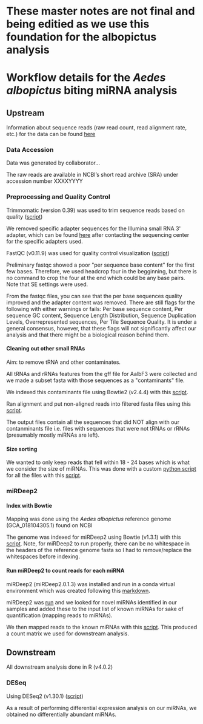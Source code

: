 # These master notes are not final and being editied as we use this foundation for the albopictus analysis

# Workflow details for the *Aedes albopictus* biting miRNA analysis

## Upstream 
Information about sequence reads (raw read count, read alignment rate, etc.) for the data can be found [here](https://docs.google.com/spreadsheets/d/1F3cfOhkYX_w3hRzcgdPXem40MCuqEjhe6jSWc0WScSM/edit?usp=sharing)

### Data Accession
Data was generated by collaborator...

The raw reads are available in NCBI’s short read archive (SRA) under accession number XXXXYYYY

### Preprocessing and Quality Control

Trimmomatic (version 0.39) was used to trim sequence reads based on quality ([script](https://github.com/srmarzec/albopictus_biting_miRNA/blob/main/Upstream/scripts/trim.sh))

We removed specific adapter sequences for the Illumina small RNA 3' adapter, which can be found [here](https://github.com/srmarzec/albopictus_biting_miRNA/blob/main/Upstream/smRNA_NexFlex_adapters.fa) after contacting the sequencing center for the specific adapters used. 

FastQC (v0.11.9) was used for quality control visualization ([script](https://github.com/srmarzec/albopictus_biting_miRNA/blob/main/Upstream/scripts/fastqc.sh))

Preliminary fastqc showed a poor "per sequence base content" for the first few bases. Therefore, we used headcrop four in the begginning, but there is no command to crop the four at the end which could be any base pairs. Note that SE settings were used. 

From the fastqc files, you can see that the per base sequences quality improved and the adapter content was removed. There are still flags for the following with either warnings or fails: Per base sequence content, Per sequence GC content, Sequence Length Distribution, Sequence Duplication Levels, Overrepresented sequences, Per Tile Sequence Quality. It is under a general consensus, however, that these flags will not significantly affect our analysis and that there might be a biological reason behind them. 

#### Cleaning out other small RNAs
Aim: to remove tRNA and other contaminates.

All tRNAs and rRNAs features from the gff file for AalbF3 were collected and we made a subset fasta with those sequences as a "contaminants" file.

We indexed this contaminants file using Bowtie2 (v2.4.4) with this [script](https://github.com/srmarzec/albopictus_biting_miRNA/blob/main/Upstream/scripts/contaminants_index.sh).

Ran alignment and put non-aligned reads into filtered fasta files using this [script](https://github.com/srmarzec/albopictus_biting_miRNA/blob/main/Upstream/scripts/contaminants_align.sh).

The output files contain all the sequences that did NOT align with our contanminants file i.e. files with sequences that were not tRNAs or rRNAs (presumably mostly miRNAs are left).

#### Size sorting

We wanted to only keep reads that fell within 18 - 24 bases which is what we consider the size of miRNAs. This was done with a custom [python script](https://github.com/srmarzec/albopictus_biting_miRNA/blob/main/Upstream/scripts/python_scripts/trimANDsizeSort.py) for all the files with this [script](https://github.com/srmarzec/albopictus_biting_miRNA/blob/main/Upstream/scripts/sortSize_multi.sh).

### miRDeep2 
#### Index with Bowtie

Mapping was done using the *Aedes albopictus* reference genome (GCA_018104305.1) found on NCBI

The genome was indexed for miRDeep2 using Bowtie (v1.3.1) with this [script](https://github.com/srmarzec/albopictus_biting_miRNA/blob/main/Upstream/scripts/genome_index.sh). Note, for miRDeep2 to run properly, there can be no whitespace in the headers of the reference genome fasta so I had to remove/replace the whitespaces before indexing.

#### Run miRDeep2 to count reads for each miRNA

miRDeep2 (miRDeep2.0.1.3) was installed and run in a conda virtual environment which was created following this [markdown](https://github.com/srmarzec/Culex_Biting_miRNA/blob/main/misc/Conda_VirtualEnvironment.md).

miRDeep2 was [run](https://github.com/srmarzec/albopictus_biting_miRNA/blob/main/Upstream/scripts/miRDeep2.sh) and we looked for novel miRNAs identified in our samples and added these to the input list of known miRNAs for sake of quantification (mapping reads to miRNAs).

We then mapped reads to the known miRNAs with this [script](https://github.com/srmarzec/albopictus_biting_miRNA/blob/main/Upstream/scripts/quantifier_FULL.sh). This produced a count matrix we used for downstream analysis. 

## Downstream

All downstream analysis done in R (v4.0.2)

### DESeq
Using DESeq2 (v1.30.1) ([script](https://github.com/srmarzec/albopictus_biting_miRNA/blob/main/Downstream/DESeq.R))

As a result of performing differential expression analysis on our miRNAs, we obtained no differentially abundant miRNAs.
